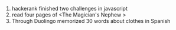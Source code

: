 1. hackerank finished two challenges in javascript
2. read four pages of <The Magician's Nephew >
3. Through Duolingo memorized 30 words about clothes in Spanish
